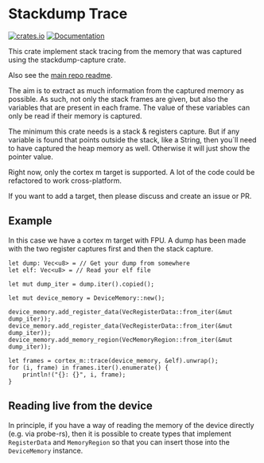 # Stackdump Trace

[![crates.io](https://img.shields.io/crates/v/stackdump-trace.svg)](https://crates.io/crates/stackdump-trace) [![Documentation](https://docs.rs/stackdump-trace/badge.svg)](https://docs.rs/stackdump-trace)

This crate implement stack tracing from the memory that was captured using the stackdump-capture crate.

Also see the [main repo readme](../README.md).

The aim is to extract as much information from the captured memory as possible.
As such, not only the stack frames are given, but also the variables that are present in each frame.
The value of these variables can only be read if their memory is captured.

The minimum this crate needs is a stack & registers capture.
But if any variable is found that points outside the stack, like a String, then you´ll need
to have captured the heap memory as well. Otherwise it will just show the pointer value.

Right now, only the cortex m target is supported.
A lot of the code could be refactored to work cross-platform.

If you want to add a target, then please discuss and create an issue or PR.

## Example

In this case we have a cortex m target with FPU.
A dump has been made with the two register captures first and then the stack capture.

```rust,ignore
let dump: Vec<u8> = // Get your dump from somewhere
let elf: Vec<u8> = // Read your elf file

let mut dump_iter = dump.iter().copied();

let mut device_memory = DeviceMemory::new();

device_memory.add_register_data(VecRegisterData::from_iter(&mut dump_iter));
device_memory.add_register_data(VecRegisterData::from_iter(&mut dump_iter));
device_memory.add_memory_region(VecMemoryRegion::from_iter(&mut dump_iter));

let frames = cortex_m::trace(device_memory, &elf).unwrap();
for (i, frame) in frames.iter().enumerate() {
    println!("{}: {}", i, frame);
}
```

## Reading live from the device

In principle, if you have a way of reading the memory of the device directly (e.g. via probe-rs),
then it is possible to create types that implement `RegisterData` and `MemoryRegion` so that you can
insert those into the `DeviceMemory` instance.
